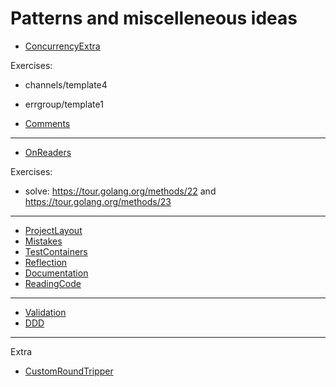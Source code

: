 # Patterns and miscelleneous ideas

* [ConcurrencyExtra](ConcurrencyExtra.md)

Exercises:

* channels/template4
* errgroup/template1

* [Comments](Comments.md)

----

* [OnReaders](OnReaders/Slides.md)

Exercises:

* solve: https://tour.golang.org/methods/22 and https://tour.golang.org/methods/23

----

* [ProjectLayout](ProjectLayout.md)
* [Mistakes](Mistakes.md)
* [TestContainers](TestContainers.md)
* [Reflection](Reflection.md)
* [Documentation](Documentation.md)
* [ReadingCode](ReadingCode.md)

----

* [Validation](Validation.md)
* [DDD](DDD.md)

----

Extra

* [CustomRoundTripper](CustomRoundTripper.md)